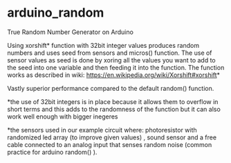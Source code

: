 # arduino_random
True Random Number Generator on Arduino

Using xorshift* function with 32bit integer values produces random numbers and uses seed from sensors and micros() function.
The use of sensor values as seed is done by xoring all the values you want to add to the seed into one variable and then feeding it into the function.
The function works as described in wiki:
https://en.wikipedia.org/wiki/Xorshift#xorshift*

Vastly superior performance compared to the default random() function.


*the use of 32bit integers is in place because it allows them to overflow in short terms and this adds to the randomness of the function but it can also work well enough with bigger inegeres

*the sensors used in our example circuit where: photoresistor with randomized led array (to improve given values) , sound sensor and a free cable connected to an analog input that senses random noise (common practice for arduino random() ).
